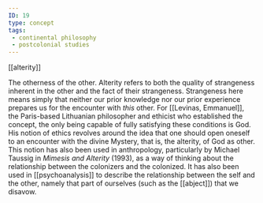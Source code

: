 ```yaml
---
ID: 19
type: concept
tags: 
 - continental philosophy
 - postcolonial studies
---
```


[[alterity]]

 The otherness of
the other. Alterity refers to both the quality of strangeness inherent
in the other and the fact of their strangeness. Strangeness here means
simply that neither our prior knowledge nor our prior experience
prepares us for the encounter with *this* other. For [[Levinas, Emmanuel]], the Paris-based
Lithuanian philosopher and ethicist who established the concept, the
only being capable of fully satisfying these conditions is God. His
notion of ethics revolves around the idea that one should open oneself
to an encounter with the divine Mystery, that is, the alterity, of God
as other. This notion has also been used in anthropology, particularly
by Michael Taussig in *Mimesis and Alterity* (1993), as a way of
thinking about the relationship between the colonizers and the
colonized. It has also been used in
[[psychoanalysis]] to
describe the relationship between the self and the other, namely that
part of ourselves (such as the
[[abject]]) that we disavow.
